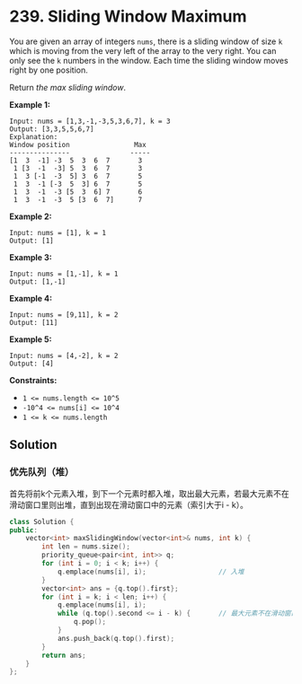# 239. Sliding Window Maximum

You are given an array of integers `nums`, there is a sliding window of size `k` which is moving from the very left of the array to the very right. You can only see the `k` numbers in the window. Each time the sliding window moves right by one position.

Return *the max sliding window*.

 

**Example 1:**

```
Input: nums = [1,3,-1,-3,5,3,6,7], k = 3
Output: [3,3,5,5,6,7]
Explanation: 
Window position                Max
---------------               -----
[1  3  -1] -3  5  3  6  7       3
 1 [3  -1  -3] 5  3  6  7       3
 1  3 [-1  -3  5] 3  6  7       5
 1  3  -1 [-3  5  3] 6  7       5
 1  3  -1  -3 [5  3  6] 7       6
 1  3  -1  -3  5 [3  6  7]      7
```

**Example 2:**

```
Input: nums = [1], k = 1
Output: [1]
```

**Example 3:**

```
Input: nums = [1,-1], k = 1
Output: [1,-1]
```

**Example 4:**

```
Input: nums = [9,11], k = 2
Output: [11]
```

**Example 5:**

```
Input: nums = [4,-2], k = 2
Output: [4]
```

 

**Constraints:**

- `1 <= nums.length <= 10^5`
- `-10^4 <= nums[i] <= 10^4`
- `1 <= k <= nums.length`

## Solution

### 优先队列（堆）

首先将前k个元素入堆，到下一个元素时都入堆，取出最大元素，若最大元素不在滑动窗口里则出堆，直到出现在滑动窗口中的元素（索引大于i - k）。

```C++
class Solution {
public:
    vector<int> maxSlidingWindow(vector<int>& nums, int k) {
        int len = nums.size();
        priority_queue<pair<int, int>> q;
        for (int i = 0; i < k; i++) {
            q.emplace(nums[i], i);                  // 入堆
        }
        vector<int> ans = {q.top().first};
        for (int i = k; i < len; i++) {
            q.emplace(nums[i], i);
            while (q.top().second <= i - k) {       // 最大元素不在滑动窗口里
                q.pop();
            }
            ans.push_back(q.top().first);
        }
        return ans;
    }
};
```

